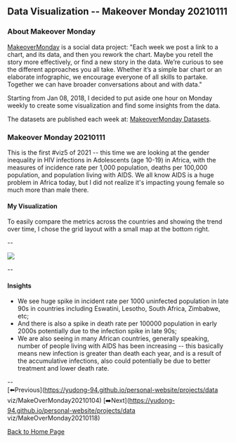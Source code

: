 <head>
  <!-- Global site tag (gtag.js) - Google Analytics -->
<script async src="https://www.googletagmanager.com/gtag/js?id=UA-112502179-1"></script>
<script>
  window.dataLayer = window.dataLayer || [];
  function gtag(){dataLayer.push(arguments);}
  gtag('js', new Date());

  gtag('config', 'UA-112502179-1');
</script>
</head>


## Data Visualization -- Makeover Monday 20210111

### About Makeover Monday

[MakeoverMonday](http://www.makeovermonday.co.uk/) is a social data project:
"Each week we post a link to a chart, and its data, and then you rework the chart.
Maybe you retell the story more effectively, or find a new story in the data.
We’re curious to see the different approaches you all take. Whether it’s a simple bar chart or an elaborate infographic, we encourage everyone of all skills to partake.
Together we can have broader conversations about and with data."

Starting from Jan 08, 2018, I decided to put aside one hour on Monday weekly to create some visualization and find some insights from the data.

The datasets are published each week at: [MakeoverMonday Datasets](http://www.makeovermonday.co.uk/data/).

### Makeover Monday 20210111

This is the first #viz5 of 2021 -- this time we are looking at the gender inequality in HIV infections in Adolescents (age 10-19) in Africa, with the measures of incidence rate per 1,000 population, deaths per 100,000 population, and population living with AIDS. We all know AIDS is a huge problem in Africa today, but I did not realize it's impacting young female so much more than male there.  

#### My Visualization

To easily compare the metrics across the countries and showing the trend over time, I chose the grid layout with a small map at the bottom right.  

--  
<div class='tableauPlaceholder' id='viz1610425000124' style='position: relative'>
<noscript><a href='#'>
  <img alt=' ' src='https:&#47;&#47;public.tableau.com&#47;static&#47;images&#47;Ma&#47;MakeOverMonday20210111GnederInequalityinHIVInfectionsinAdolescentsinAfrica&#47;GnederInequalityinHIVInfectionsinAdolescentsinAfrica&#47;1_rss.png' style='border: none' />
</a></noscript>
<object class='tableauViz'  style='display:none;'>
  <param name='host_url' value='https%3A%2F%2Fpublic.tableau.com%2F' /> 
  <param name='embed_code_version' value='3' />
  <param name='path' value='views&#47;MakeOverMonday20210111GnederInequalityinHIVInfectionsinAdolescentsinAfrica&#47;GnederInequalityinHIVInfectionsinAdolescentsinAfrica?:language=en&amp;:embed=y&amp;:display_count=y&amp;publish=yes' />
  <param name='toolbar' value='yes' />
  <param name='static_image' value='https:&#47;&#47;public.tableau.com&#47;static&#47;images&#47;Ma&#47;MakeOverMonday20210111GnederInequalityinHIVInfectionsinAdolescentsinAfrica&#47;GnederInequalityinHIVInfectionsinAdolescentsinAfrica&#47;1.png' />
  <param name='animate_transition' value='yes' />
  <param name='display_static_image' value='yes' />
  <param name='display_spinner' value='yes' />
  <param name='display_overlay' value='yes' />
  <param name='display_count' value='yes' />
  <param name='language' value='en' />
  <param name='filter' value='publish=yes' />
</object></div>             
<script type='text/javascript'>          
  var divElement = document.getElementById('viz1610425000124');   
  var vizElement = divElement.getElementsByTagName('object')[0];            
  if ( divElement.offsetWidth > 800 ) { vizElement.style.width='600px';vizElement.style.height='827px';} else if ( divElement.offsetWidth > 500 ) { vizElement.style.width='600px';vizElement.style.height='827px';} else { vizElement.style.width='100%';vizElement.style.height='1077px';}    
  var scriptElement = document.createElement('script');            
  scriptElement.src = 'https://public.tableau.com/javascripts/api/viz_v1.js';    
  vizElement.parentNode.insertBefore(scriptElement, vizElement);          
</script>
  
--  

#### Insights
* We see huge spike in incident rate per 1000 uninfected population in late 90s in countries including Eswatini, Lesotho, South Africa, Zimbabwe, etc;  
* And there is also a spike in death rate per 100000 population in early 2000s potentially due to the infection spike in late 90s;  
* We are also seeing in many African countries, generally speaking, number of people living with AIDS has been increasing -- this basically means new infection is greater than death each year, and is a result of the accumulative infections, also could potentially be due to better treatment and lower death rate.  

--  
[⬅️Previous](https://yudong-94.github.io/personal-website/projects/data viz/MakeOverMonday20210104)  [➡️Next](https://yudong-94.github.io/personal-website/projects/data viz/MakeOverMonday20210118)  

[Back to Home Page](https://yudong-94.github.io/personal-website/)
